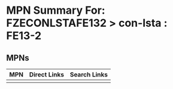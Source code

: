 



# MPN Summary For: FZECONLSTAFE132 > con-lsta : FE13-2

## MPNs
  

|MPN|Direct Links|Search Links|
| :--- | :--- | :--- |
||||
